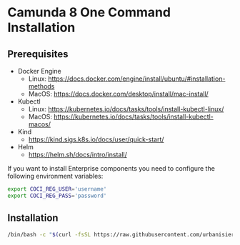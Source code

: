 # Camunda 8 One Command Installation

## Prerequisites

- Docker Engine
  - Linux: https://docs.docker.com/engine/install/ubuntu/#installation-methods
  - MacOS: https://docs.docker.com/desktop/install/mac-install/
- Kubectl
  - Linux: https://kubernetes.io/docs/tasks/tools/install-kubectl-linux/
  - MacOS: https://kubernetes.io/docs/tasks/tools/install-kubectl-macos/
- Kind
  - https://kind.sigs.k8s.io/docs/user/quick-start/
- Helm
  - https://helm.sh/docs/intro/install/

If you want to install Enterprise components you need to configure the following environment variables:

```bash
export COCI_REG_USER='username'
export COCI_REG_PASS='password'
```

## Installation

```bash
/bin/bash -c "$(curl -fsSL https://raw.githubusercontent.com/urbanisierung/coci/main/scripts/install)"
```
